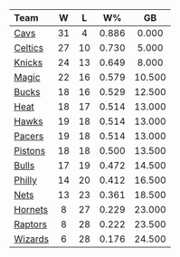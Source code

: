 | Team                            |  W  |  L  |  W%   |   GB   |
|:--------------------------------|:---:|:---:|:-----:|:------:|
| [Cavs](/r/clevelandcavs)        | 31  |  4  | 0.886 | 0.000  |
| [Celtics](/r/bostonceltics)     | 27  | 10  | 0.730 | 5.000  |
| [Knicks](/r/NYKnicks)           | 24  | 13  | 0.649 | 8.000  |
| [Magic](/r/OrlandoMagic)        | 22  | 16  | 0.579 | 10.500 |
| [Bucks](/r/MkeBucks)            | 18  | 16  | 0.529 | 12.500 |
| [Heat](/r/heat)                 | 18  | 17  | 0.514 | 13.000 |
| [Hawks](/r/AtlantaHawks)        | 19  | 18  | 0.514 | 13.000 |
| [Pacers](/r/pacers)             | 19  | 18  | 0.514 | 13.000 |
| [Pistons](/r/DetroitPistons)    | 18  | 18  | 0.500 | 13.500 |
| [Bulls](/r/chicagobulls)        | 17  | 19  | 0.472 | 14.500 |
| [Philly](/r/sixers)             | 14  | 20  | 0.412 | 16.500 |
| [Nets](/r/GoNets)               | 13  | 23  | 0.361 | 18.500 |
| [Hornets](/r/CharlotteHornets)  |  8  | 27  | 0.229 | 23.000 |
| [Raptors](/r/torontoraptors)    |  8  | 28  | 0.222 | 23.500 |
| [Wizards](/r/washingtonwizards) |  6  | 28  | 0.176 | 24.500 |
